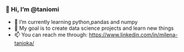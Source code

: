 ### 👋 Hi, I’m @taniomi

- 🌱 I’m currently learning python,pandas and numpy
- 🏹 My goal is to create data science projects and learn new things
- 📫 You can reach me through: https://www.linkedin.com/in/milena-tanioka/

<!---
taniomi/taniomi is a ✨ special ✨ repository because its `README.md` (this file) appears on your GitHub profile.
You can click the Preview link to take a look at your changes.
--->
